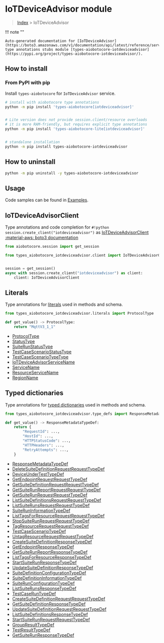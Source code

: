 # IoTDeviceAdvisor module

> [Index](../README.md) > IoTDeviceAdvisor


!!! note ""

    Auto-generated documentation for [IoTDeviceAdvisor](https://boto3.amazonaws.com/v1/documentation/api/latest/reference/services/iotdeviceadvisor.html#IoTDeviceAdvisor)
    type annotations stubs module [types-aiobotocore-iotdeviceadvisor](https://pypi.org/project/types-aiobotocore-iotdeviceadvisor/).

## How to install



### From PyPI with pip

Install `types-aiobotocore` for `IoTDeviceAdvisor` service.

```bash
# install with aiobotocore type annotations
python -m pip install 'types-aiobotocore[iotdeviceadvisor]'


# Lite version does not provide session.client/resource overloads
# it is more RAM-friendly, but requires explicit type annotations
python -m pip install 'types-aiobotocore-lite[iotdeviceadvisor]'


# standalone installation
python -m pip install types-aiobotocore-iotdeviceadvisor
```



## How to uninstall

```bash
python -m pip uninstall -y types-aiobotocore-iotdeviceadvisor
```

## Usage

Code samples can be found in [Examples](./usage.md).

## IoTDeviceAdvisorClient

Type annotations and code completion for  `#!python session.create_client("iotdeviceadvisor")` as [IoTDeviceAdvisorClient](./client.md)
[:material-aws: boto3 documentation](https://boto3.amazonaws.com/v1/documentation/api/latest/reference/services/iotdeviceadvisor.html#IoTDeviceAdvisor.Client)

```python title="Usage example"
from aiobotocore.session import get_session

from types_aiobotocore_iotdeviceadvisor.client import IoTDeviceAdvisorClient


session = get_session()
async with session.create_client("iotdeviceadvisor") as client:
    client: IoTDeviceAdvisorClient
```








## Literals

Type annotations for [literals](./literals.md) used in methods and schema.

```python title="Usage example"
from types_aiobotocore_iotdeviceadvisor.literals import ProtocolType

def get_value() -> ProtocolType:
    return "MqttV3_1_1"
```

- [ProtocolType](./literals.md#protocoltype)
- [StatusType](./literals.md#statustype)
- [SuiteRunStatusType](./literals.md#suiterunstatustype)
- [TestCaseScenarioStatusType](./literals.md#testcasescenariostatustype)
- [TestCaseScenarioTypeType](./literals.md#testcasescenariotypetype)
- [IoTDeviceAdvisorServiceName](./literals.md#iotdeviceadvisorservicename)
- [ServiceName](./literals.md#servicename)
- [ResourceServiceName](./literals.md#resourceservicename)
- [RegionName](./literals.md#regionname)




## Typed dictionaries

Type annotations for [typed dictionaries](./type_defs.md) used in methods and schema.

```python title="Usage example"
from types_aiobotocore_iotdeviceadvisor.type_defs import ResponseMetadataTypeDef

def get_value() -> ResponseMetadataTypeDef:
    return {
        "RequestId": ...,
        "HostId": ...,
        "HTTPStatusCode": ...,
        "HTTPHeaders": ...,
        "RetryAttempts": ...,
    }
```

- [ResponseMetadataTypeDef](./type_defs.md#responsemetadatatypedef)
- [DeleteSuiteDefinitionRequestRequestTypeDef](./type_defs.md#deletesuitedefinitionrequestrequesttypedef)
- [DeviceUnderTestTypeDef](./type_defs.md#deviceundertesttypedef)
- [GetEndpointRequestRequestTypeDef](./type_defs.md#getendpointrequestrequesttypedef)
- [GetSuiteDefinitionRequestRequestTypeDef](./type_defs.md#getsuitedefinitionrequestrequesttypedef)
- [GetSuiteRunReportRequestRequestTypeDef](./type_defs.md#getsuiterunreportrequestrequesttypedef)
- [GetSuiteRunRequestRequestTypeDef](./type_defs.md#getsuiterunrequestrequesttypedef)
- [ListSuiteDefinitionsRequestRequestTypeDef](./type_defs.md#listsuitedefinitionsrequestrequesttypedef)
- [ListSuiteRunsRequestRequestTypeDef](./type_defs.md#listsuiterunsrequestrequesttypedef)
- [SuiteRunInformationTypeDef](./type_defs.md#suiteruninformationtypedef)
- [ListTagsForResourceRequestRequestTypeDef](./type_defs.md#listtagsforresourcerequestrequesttypedef)
- [StopSuiteRunRequestRequestTypeDef](./type_defs.md#stopsuiterunrequestrequesttypedef)
- [TagResourceRequestRequestTypeDef](./type_defs.md#tagresourcerequestrequesttypedef)
- [TestCaseScenarioTypeDef](./type_defs.md#testcasescenariotypedef)
- [UntagResourceRequestRequestTypeDef](./type_defs.md#untagresourcerequestrequesttypedef)
- [CreateSuiteDefinitionResponseTypeDef](./type_defs.md#createsuitedefinitionresponsetypedef)
- [GetEndpointResponseTypeDef](./type_defs.md#getendpointresponsetypedef)
- [GetSuiteRunReportResponseTypeDef](./type_defs.md#getsuiterunreportresponsetypedef)
- [ListTagsForResourceResponseTypeDef](./type_defs.md#listtagsforresourceresponsetypedef)
- [StartSuiteRunResponseTypeDef](./type_defs.md#startsuiterunresponsetypedef)
- [UpdateSuiteDefinitionResponseTypeDef](./type_defs.md#updatesuitedefinitionresponsetypedef)
- [SuiteDefinitionConfigurationTypeDef](./type_defs.md#suitedefinitionconfigurationtypedef)
- [SuiteDefinitionInformationTypeDef](./type_defs.md#suitedefinitioninformationtypedef)
- [SuiteRunConfigurationTypeDef](./type_defs.md#suiterunconfigurationtypedef)
- [ListSuiteRunsResponseTypeDef](./type_defs.md#listsuiterunsresponsetypedef)
- [TestCaseRunTypeDef](./type_defs.md#testcaseruntypedef)
- [CreateSuiteDefinitionRequestRequestTypeDef](./type_defs.md#createsuitedefinitionrequestrequesttypedef)
- [GetSuiteDefinitionResponseTypeDef](./type_defs.md#getsuitedefinitionresponsetypedef)
- [UpdateSuiteDefinitionRequestRequestTypeDef](./type_defs.md#updatesuitedefinitionrequestrequesttypedef)
- [ListSuiteDefinitionsResponseTypeDef](./type_defs.md#listsuitedefinitionsresponsetypedef)
- [StartSuiteRunRequestRequestTypeDef](./type_defs.md#startsuiterunrequestrequesttypedef)
- [GroupResultTypeDef](./type_defs.md#groupresulttypedef)
- [TestResultTypeDef](./type_defs.md#testresulttypedef)
- [GetSuiteRunResponseTypeDef](./type_defs.md#getsuiterunresponsetypedef)

